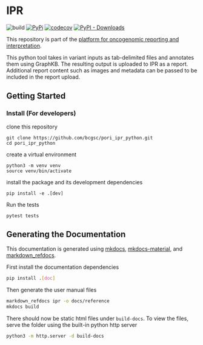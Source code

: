 
# IPR

![build](https://github.com/bcgsc/pori_ipr_python/workflows/build/badge.svg) [![PyPi](https://img.shields.io/pypi/v/ipr.svg)](https://pypi.org/project/ipr) [![codecov](https://codecov.io/gh/bcgsc/pori_ipr_python/branch/master/graph/badge.svg)](https://codecov.io/gh/bcgsc/pori_ipr_python) [![PyPI - Downloads](https://img.shields.io/pypi/dm/ipr)](https://pypistats.org/packages/ipr)

This repository is part of the [platform for oncogenomic reporting and interpretation](https://github.com/bcgsc/pori).

This python tool takes in variant inputs as tab-delimited files and annotates them using GraphKB.
The resulting output is uploaded to IPR as a report. Additional report content such as images and
metadata can be passed to be included in the report upload.


## Getting Started

### Install (For developers)

clone this repository

```
git clone https://github.com/bcgsc/pori_ipr_python.git
cd pori_ipr_python
```

create a virtual environment

```
python3 -m venv venv
source venv/bin/activate
```

install the package and its development dependencies

```
pip install -e .[dev]
```

Run the tests

```
pytest tests
```

## Generating the Documentation

This documentation is generated using [mkdocs](https://www.mkdocs.org), [mkdocs-material](https://pypi.org/project/mkdocs-material), and [markdown_refdocs](https://pypi.org/project/markdown-refdocs).

First install the documentation dependencies

```bash
pip install .[doc]
```

Then generate the user manual files

```bash
markdown_refdocs ipr -o docs/reference
mkdocs build
```

There should now be static html files under `build-docs`. To view the files, serve the folder using
the built-in python http server

```bash
python3 -m http.server -d build-docs
```
